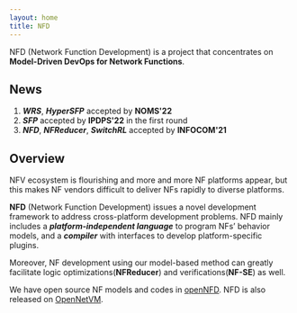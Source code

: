 ```yaml
---
layout: home
title: NFD
---
```


NFD (Network Function Development) is a project that concentrates on **Model-Driven DevOps for Network Functions**. 

## News
1. ***WRS***, ***HyperSFP*** accepted by **NOMS'22**
2. ***SFP*** accepted by **IPDPS'22** in the first round
3. ***NFD***, ***NFReducer***, ***SwitchRL*** accepted by **INFOCOM'21**

## Overview 

NFV ecosystem is flourishing and more and more NF platforms appear, but this makes NF vendors difficult to deliver NFs rapidly to diverse platforms. 

**NFD** (Network Function Development) issues a novel development framework to address cross-platform development problems. NFD mainly includes a ***platform-independent language*** to program NFs’ behavior models, and a ***compiler*** with interfaces to develop platform-specific plugins. 

Moreover, NF development using our model-based method can greatly facilitate logic optimizations(**NFReducer**) and verifications(**NF-SE**) as well.


We have open source NF models and codes in [openNFD](https://github.com/openNFD/NFD). NFD is also released on [OpenNetVM](https://github.com/sdnfv/openNetVM/tree/master/examples/NFD).
